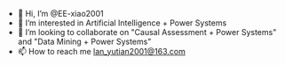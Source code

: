- 👋 Hi, I’m @EE-xiao2001
- 👀 I’m interested in Artificial Intelligence + Power Systems
- 💞️ I’m looking to collaborate on "Causal Assessment + Power Systems" and "Data Mining + Power Systems"
- 📫 How to reach me lan_yutian2001@163.com
